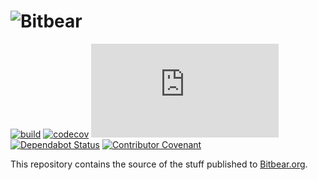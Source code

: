 # ![Bitbear][banner]

[![build][build-badge]][build-link]
[![codecov][codecov-badge]][codecov]
[![License][license-badge]][license]
[![Dependabot Status][dependabot-badge]][dependabot]
[![Contributor Covenant][coc-badge]][coc]

This repository contains the source of the stuff published to [Bitbear.org].

[banner]: https://repository-images.githubusercontent.com/89099209/95bd4180-8b68-11eb-9dbf-b449b2505aaf
[bitbear.org]: http://bitbear.org/
[build-badge]: https://github.com/asbjornu/bitbear.org/actions/workflows/build.yml/badge.svg
[build-link]: https://github.com/asbjornu/bitbear.org/actions/workflows/build.yml
[coc-badge]: https://img.shields.io/badge/Contributor%20Covenant-v2.0%20adopted-ff69b4.svg
[coc]: ./CODE_OF_CONDUCT.md
[codecov-badge]: https://codecov.io/gh/asbjornu/bitbear.org/branch/main/graph/badge.svg
[codecov]: https://codecov.io/gh/asbjornu/bitbear.org
[dependabot-badge]: https://api.dependabot.com/badges/status?host=github&repo=asbjornu/bitbear.org
[dependabot]: https://dependabot.com
[license-badge]: https://img.shields.io/github/license/asbjornu/bitbear.org
[license]: https://opensource.org/licenses/MIT
